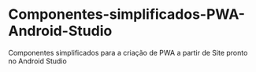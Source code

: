 # Componentes-simplificados-PWA-Android-Studio
Componentes simplificados para a criação de PWA a partir de Site pronto no Android Studio
